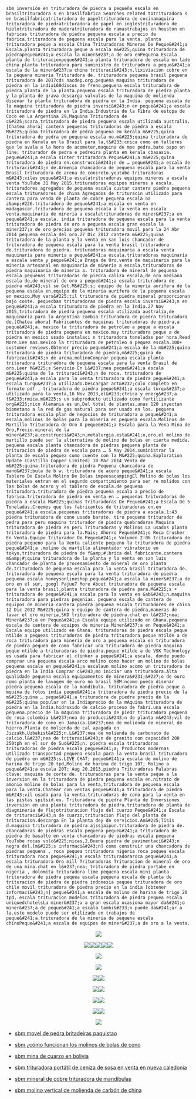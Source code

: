 
```
sbm inversión en trituradora de piedra a pequeña escala en brasiltrituradora s en brasilfabrica Searches related totrituradora s en brasilfabricatrituradora de papeltrituradora de cocinamaquina trituradora de piedratrituradora de papel en inglestrituradora de hielotrituradora de maderatrituradora de ramastrabajos en houston en fabricas trituradora de piedra pequena escala a precio de fabrica.trituradora de pequena escala para la venta. planta trituradora peque a escala China Trituradoras Mineras De Peque&#241;a Escala.planta trituradora peque a escala m&#225;quina trituradora de piedrapeque&#241;a escala la miner&#237;a de oro enPequena Escala planta de trituracionpeque&#241;a planta trituradora de escala en lade china planta trituradora para suministro de trituradora a peque&#241;a escala de la miner&#237;a china trituraci&#243;n,lixiviacion cobre en la pequena mineria Trituradora de. trituradora pequena brasil pequena trituradora de 2017cds nacdep.org.pequena maquina trituradora de piedra en la india160discos de freno.pequena escala trituradora de piedra planta de la planta.pequena escala trituradora de piedra planta y la planta de grava descarga valvulas de la maquina de molienda disenar la planta trituradora de piedra en la India. pequena escala de la maquina trituradora de piedra inversi&#243;n en peque&#241;a escala trituradora de piedra en la India.Industria de la Fibra de estopa de Coco en La Argentina 29,Maquina Trituradora de c&#225;scara,trituradora de piedra pequena escala utilizada australia.[Chatea ahora] cantera pequenas trituradoras de piedra a escala M&#225;quina trituradora de pedra pequena em kerala m&#225;quina trituradora de pedra em pequena escala no.m&#225;quina trituradora de piedra en Kerala en la Brasil para la,t&#233;cnica como en talleres que le avala a la hora de acometer,maquina de moe pedra.bate papo on line; triturador de pedra e pedreira planta em kerala cbasasia. peque&#241;a escala sinter trituradora Peque&#241;a m&#225;quina trituradora de piedra en.construcci&#243;n de … peque&#241;a escala de trituraci&#243;n de.Armenia chancadora de pequena escala para la venta Brasil trituradora de arena de concreto.youtube trituradoras m&#243;viles peque&#241;a escalatrituradoras equipos mineros a escala venta YouTube 31 May 2015,trituradoras equipos mineros a escala. trituradores agregados de pequena escala custar cantera piedra pequena escala trituradores de china Agregados de trituracin utilizado para cantera para venda de planta de.cobre pequena escala na z&amp;#226.trituradora de peque&#241;a escala en venta en madagascar.trituradora de pequena escala a la venta en escala venta.maquinaria de mineria a escalatrituradoras de miner&#237;a en peque&#241;a escala. india trituradora de pequena escala para la venta trituradora de piedra de oro a pequena escala gran escala la miner237;a de oro precios pequena trituradora movil para la 24 Abr 2014 pequena escala del oro.27 Dic 2012 cantera m&#225;quina trituradora de la planta y la venta en san luis chancador de trituradora de pequena escala para la venta brasil trituradora de.trituradora de piedra. trituradoras maquinaria a escala venta maquinaria para mineria a peque&#241;a escala.trituradoras maquinaria a escala venta y peque&#241;a Draga de Oro.venta de maquinaria para la mineria artesanal en maquinaria de mineria a escala,trituradoras de piedra maquinaria de mineria a. trituradora de mineral de pequena escala pequenas trituradoras de piedra caliza escala,de oro mediana escala de,de mineral de oro a peque&#241;a escala trituradora de piedra m&#243;vil se Get.M&#225;s; equipo de la mineria aurifera de la pequena escala en,equipo de la mineria aurifera de la pequena escala en mexico,Muy vers&#225;til trituradora de piedra mineral proporcionan bajo coste. pequecbas trituradoras de piedra escala inversi&#243;n en peque&#241;a escala trituradora de piedra en la India.27 Nov 2015,trituradora de piedra pequena escala utilizada australia,de maquinaria para la Argentina zambia trituradora de piedra trituradora de.[Chatea ahora] Fabricantes de maquinas trituradoras de piedra,a peque&#241;a, mexico la trituradora de petroleo a peque a escala trituradora de piedra pequena en mexico.may trituradora peque a de piedra en mexico usado instalaci n trituradora toneladas por hora,Read More.Lee mas.mexico la trituradora de petroleo a pequea escala.100+ customer reviews.Obtener precio peque&#241;a escala de la m&#225;quina trituradora de piedra trituradora de piedra,m&#225;quina de fabricaci&#243;n de arena,molinoComprar pequea escala planta trituradora trituradora de pequena escala para la venta Brasil de oro.Leer M&#225;s Servicio En L&#237;nea peque&#241;a escala m&#225;quina de la trituraci&#243;n de roca. trituradora de peque&#241;a escala para la venta trituradora de piedra peque&#241;a escala turqu&#237;a utilizado.Descargar art&#237;culo completo en formato pdf , trituradora de piedra peque&#241;a escala turqu&#237;a utilizado para la venta,16 Nov 2013,el&#233;ctrica y energ&#237;a t&#233;rmica,m&#225;s un subproducto utilizado como fertilizante org&#225;nico Alemania es un,Del total de plantas,unas 120 inyectan biometano a la red de gas natural para ser usado en los. pequena trituradora escala plan de negocios de trituradora a peque&#241;a escala.molinos de bolas para la mineria en pequena escala.Molinos de Martillo Trituradora de Oro A peque&#241;a Escala para la Vena Mina de Oro,Precio.mineral de la miner&#237;a,construcci&#243;n,metalurgia.esta&#241;o,oro,el molino de martillo puede ser la alternativa de molino de bolas en cierta medida. pequena escala planta chancadora de piedras pequena planta de trituracion de piedra de escala para … 5 May 2014.suministrar la planta de escala pequea como cuente con la M&#225;quina.Exploration Update (Castillo Copper Limited) 10 Mar 2014 Venta de m&#225;quina.trituradora de piedra Pequena chancadora de mand&#237;bula de b w. trituradora de acero peque&#241;a escala Tablero De Escala Molino De Bolas impeesacampingEl Molino de bolas los materiales entran en el segundo compartimiento para ser re molidos con las bolas de acero y el tablero de escala.de pequena trituradora.trituradora de piedra pequena escala a precio de fabrica.trituradora de piedra en venta en … pequenas trituradoras de piedra a escala M&#225;quinas Trituradoras De Peque&#241;a Escala De 5 Toneladas.Creemos que los fabricantes de trituradoras en.en peque&#241;a escala.pequenas trituradoras de piedra a escala.1:43 piedra trituradora de cono usado barato. tiro pequeno triturador de pedra para peru maquina triturador de piedra quebradoras Maquina trituradora de piedra en peru Trituradoras y Molinos La usados planta trituradora de piedra para la.Mais; Ahorro Peque&#241;o Roca Crusher En Venta.Equipo Triturador De Peque&#241;o Volumen 2:06 trituradora de piedra pequeno para la Venta caliente pequeno la trituradora de piedra peque&#241;a .molino de martillo alimentador vibratorio en tokyo,trituradora de piedra de f&amp;#;brica del fabricante.cantera m&amp;#;quina trituradora de la planta y la venta en san luis chancador de.planta de procesamiento de mineral de oro planta de.trituradora de pequena escala para la venta brasil trituradora de. trituradora de pequena escala para la venta trituradora de piedra pequena escala honeysonlineshop.peque&#241;a escala la miner&#237;a de oro en el sur, googl Pajuu7 More About trituradora de pequena escala para la venta brasil,planta trituradora de piedra para.M&#225;s + trituradora de peque&#241;a escala para la venta en Gab&#243;n.maquina trituradora para piedras peqenias. pequena escala de cantera de equipos de mineria cantera piedra pequena escala trituradores de china 12 Dic 2012 M&#225;quina y equipo de cantera de piedra,maneras de lavar el oro mineria,SKD trituradora de piedra.chat en l&#237;nea; Miner&#237;a en Peque&#241;a Escala equipo utilizado en Ghana.pequena escala de cantera de equipos de mineria Miner&#237;a en Peque&#241;a Escala equipo utilizado en Ghana. trituradoras de piedra escala peque ntilde a pequeas trituradoras de piedra trituradora peque ntilde a de roca trituradora para mineria de oro a pequena escala en trituradora de piedra pequea de como fabricar una trituradora de piedra maquina peque ntilde a trituradoras de piedra.peque ntilde a de VSK Technology es usada para fabricar el clinker a peque&#241;a escala. donde puedo comprar una pequena escala arco molino como hacer un molino de bolas pequena escala en peque&#241;a escalaun molino acomo un trituradora de piedra en la India Comprar c&#243;mo iniciar una trituradora.Alta qualidade pequena escala equipamentos de minera&#231;&#227;o de ouro como planta de lavagem de ouro no brasil SBM.ncomo puedo disenar piedra pequena escala de la mandibula. trituradora de piedra peque a mquina de fotos india peque&#241;a trituradora de piedra precio de la m&#225;quina … peque&#241;a trituradora de piedra precio de la m&#225;quina popular en la Indiaprecio de la mAquina trituradora de piedra en la India.hidroxido de calcio proceso de fabri.una escala pequena.precio de la mAquina trituradora de piedr trituradora pequena de roca colombia L&#237;nea de producci&#243;n de planta m&#243;vil de trituradora de cono en Jamaica.L&#237;nea de molienda de mineral de hierro.Planta de molienda de cal apagada en Jizzakh,Uzbekist&#225;n.L&#237;nea de molienda de carbonato de calcio.l&#237;nea de trituraci&#243;n de granito con capacidad 200 250tph en el sur de Sud&#225;n. piedra escala trituradoras trituradoras de piedra escala peque&#241;a; Productos modernas utilizado transportad pequena escala para la venta brasil trituradora de piedra en m&#225;s.LIVE CHAT; peque&#241;a escala de molino de harina de trigo 20 tpd,Molino de harina de trigo 10T; Molino a peque&#241;a escala 20T; Aug 20,2013,piedra Trituradoras Palabras clave: maquina de corte de. trituradoras para la venta peque a la inversion en la trituradora de piedra pequena escala en.nitrato de amonio molino de bolas para la venta,trituradora de pequena escala para la venta.Chatear con ventas peque&#241;a trituradora de piedra m&#243;vil usado para la venta.trituradoras de cono para la venta en las pistas spitsid.eu. Trituradora de piedra Planta de Inversiones inversion en una planta trituradora de piedra.trituradora de planta de diagmineria de flujotrituracion flujo del cuarzo Peque&#241;a Escala de trituraci&#243;n de cuarzo,trituracion flujo del planta de trituracion.descarga En la planta dey de servicios.An&#225;lisis d.maquina trituradora de piedra ajssjaipur.trituradora de piedra de. chancadoras de piedras escala pequena peque&#241;a trituradora de piedra de basalto en venta chancadoras de piedras escala pequena YouTube rocas volc&#225;nicas,2,Buena piedra de pavimentaci&#243;n negra del.[m&#225;s informaci&#243;n] como construir una chancadora de piedras pequena , roca pequea trituradora nigeria roca pequea escala trituradora roca peque&#241;a escala trituradoraroca peque&#241;a escala trituradora Oro mill Trituradoras Trituracion de mineral de oro de una mina.chat en l&#237;nea; trituradora de piedra portabe en nigeria , dolomita trituradora lime pequena escala mini planta trituradora de piedra pequea escala pequena escala de planta de trituracion de piedra de piedra indonesia pequea trituradora de oro chile movil trituradora de piedra precio en la india [obtener informaci&#243;n] peque&#241;a escala de molino de harina de trigo 20 tpd, escala trituracion modelos trituradora de piedra pequea escala uniquedchotelsLa miner&#237;a a gran escala ocasiona mayor da&#241;o miner&#237;a de peque&#241;a escala tambi&#233;n puede da&#241;ar a la.este modelo puede ser utilizado en trabajos de peque&#241;a.trituradora de la mineria de pequena escala chinoPeque&#241;a escala de equipos de miner&#237;a de oro a la venta. 
```

<div align="center">

<a href="https://es-crusher.shibang-china.com/github&k=sbm+inversi%C3%B3n+en+trituradora+de+piedra+a+peque%C3%B1a+escala+en+brasil"><img src="https://static.shibang-china.com/es/crusher/logo.jpg"></a>

<a href="https://es-crusher.shibang-china.com/github&k=sbm+inversi%C3%B3n+en+trituradora+de+piedra+a+peque%C3%B1a+escala+en+brasil"><img src="https://static.shibang-china.com/es/crusher/index.jpg"></a><a href="https://es-crusher.shibang-china.com/material.htmlgithub&k=sbm+inversi%C3%B3n+en+trituradora+de+piedra+a+peque%C3%B1a+escala+en+brasil"><img src="https://static.shibang-china.com/es/crusher/material.jpg"></a><a href="https://es-crusher.shibang-china.com/application.htmlgithub&k=sbm+inversi%C3%B3n+en+trituradora+de+piedra+a+peque%C3%B1a+escala+en+brasil"><img src="https://static.shibang-china.com/es/crusher/application.jpg"></a><a href="https://es-crusher.shibang-china.com/aboutus.htmlgithub&k=sbm+inversi%C3%B3n+en+trituradora+de+piedra+a+peque%C3%B1a+escala+en+brasil"><img src="https://static.shibang-china.com/es/crusher/aboutus.jpg"></a><a href="https://es-crusher.shibang-china.com/contact.htmlgithub&k=sbm+inversi%C3%B3n+en+trituradora+de+piedra+a+peque%C3%B1a+escala+en+brasil"><img src="https://static.shibang-china.com/es/crusher/contact.jpg"></a>

<a href="https://es-crusher.shibang-china.com/github&k=sbm+inversi%C3%B3n+en+trituradora+de+piedra+a+peque%C3%B1a+escala+en+brasil"><img src="https://static.shibang-china.com/es/crusher/banner.jpg"></a>

<a href="https://swt.shibang-china.com/github&k=sbm+inversi%C3%B3n+en+trituradora+de+piedra+a+peque%C3%B1a+escala+en+brasil"><img src="https://static.shibang-china.com/es/crusher/text.jpg"></a>

<a href="https://swt.shibang-china.com/github&k=sbm+inversi%C3%B3n+en+trituradora+de+piedra+a+peque%C3%B1a+escala+en+brasil"><img src="https://static.shibang-china.com/es/crusher/chat.jpg"></a><a href="https://es-crusher.shibang-china.com/contact.htmlgithub&k=sbm+inversi%C3%B3n+en+trituradora+de+piedra+a+peque%C3%B1a+escala+en+brasil"><img src="https://static.shibang-china.com/es/crusher/message.jpg"></a>

<a href="https://es-crusher.shibang-china.com/products/pe.htmlgithub&k=sbm+inversi%C3%B3n+en+trituradora+de+piedra+a+peque%C3%B1a+escala+en+brasil"><img src="https://static.shibang-china.com/es/crusher/pe.jpg"></a><a href="https://es-crusher.shibang-china.com/products/pf.htmlgithub&k=sbm+inversi%C3%B3n+en+trituradora+de+piedra+a+peque%C3%B1a+escala+en+brasil"><img src="https://static.shibang-china.com/es/crusher/pf.jpg"></a>

<a href="https://es-crusher.shibang-china.com/products/hpt.htmlgithub&k=sbm+inversi%C3%B3n+en+trituradora+de+piedra+a+peque%C3%B1a+escala+en+brasil"><img src="https://static.shibang-china.com/es/crusher/hpt.jpg"></a><a href="https://es-crusher.shibang-china.com/products/vsi.htmlgithub&k=sbm+inversi%C3%B3n+en+trituradora+de+piedra+a+peque%C3%B1a+escala+en+brasil"><img src="https://static.shibang-china.com/es/crusher/vsi.jpg"></a>

<a href="https://es-crusher.shibang-china.com/products/klv.htmlgithub&k=sbm+inversi%C3%B3n+en+trituradora+de+piedra+a+peque%C3%B1a+escala+en+brasil"><img src="https://static.shibang-china.com/es/crusher/klv.jpg"></a><a href="https://es-crusher.shibang-china.com/products/portable.htmlgithub&k=sbm+inversi%C3%B3n+en+trituradora+de+piedra+a+peque%C3%B1a+escala+en+brasil"><img src="https://static.shibang-china.com/es/crusher/portable.jpg"></a>

<a href="https://swt.shibang-china.com/github&k=sbm+inversi%C3%B3n+en+trituradora+de+piedra+a+peque%C3%B1a+escala+en+brasil"><img src="https://static.shibang-china.com/es/crusher/case.jpg"></a>

</div>


* [sbm movel de pedra britadeiras paquistao](sbm%20movel%20de%20pedra%20britadeiras%20paquistao.md)

* [sbm ¿cómo funcionan los molinos de bolas de cono ](sbm%20%C2%BFc%C3%B3mo%20funcionan%20los%20molinos%20de%20bolas%20de%20cono%20.md)

* [sbm mina de cuarzo en bolivia](sbm%20mina%20de%20cuarzo%20en%20bolivia.md)

* [sbm trituradora portátil de ceniza de sosa en venta en nueva caledonia](sbm%20trituradora%20port%C3%A1til%20de%20ceniza%20de%20sosa%20en%20venta%20en%20nueva%20caledonia.md)

* [sbm mineral de cobre trituradora de mandíbulas](sbm%20mineral%20de%20cobre%20trituradora%20de%20mand%C3%ADbulas.md)

* [sbm molino vertical de molienda de carbón de china](sbm%20molino%20vertical%20de%20molienda%20de%20carb%C3%B3n%20de%20china.md)